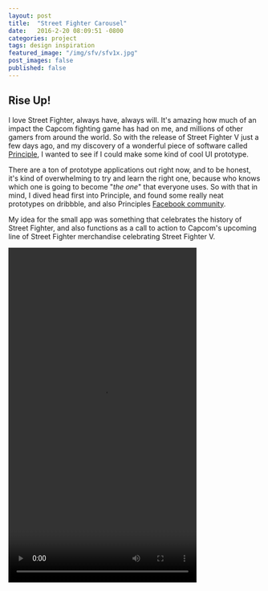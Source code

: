 ```yaml
---
layout: post
title:  "Street Fighter Carousel"
date:   2016-2-20 08:09:51 -0800
categories: project
tags: design inspiration
featured_image: "/img/sfv/sfv1x.jpg"
post_images: false
published: false
---
```

## Rise Up!

I love Street Fighter, always have, always will.  It's amazing how much of an impact the Capcom fighting game has had on me, and millions of other gamers from around the world.  So with the release of Street Fighter V just a few days ago, and my discovery of a wonderful piece of software called [Principle](http://principleformac.com/), I wanted to see if I could make some kind of cool UI prototype.

There are a ton of prototype applications out right now, and to be honest, it's kind of overwhelming to try and learn the right one, because who knows which one is going to become "_the one_" that everyone uses.  So with that in mind, I dived head first into Principle, and found some really neat prototypes on dribbble, and also Principles [Facebook community](https://www.facebook.com/groups/752853024840625/).

My idea for the small app was something that celebrates the history of Street Fighter, and also functions as a call to action to Capcom's upcoming line of Street Fighter merchandise celebrating Street Fighter V.  

<div class="sfv_video">
<video width="375" height="667" controls>
  <source src="/video/sf.mp4" type="video/mp4">
  <source src="/video/sf.webm" type="video/webm">
Your browser does not support the video tag.
</video>
</div>
